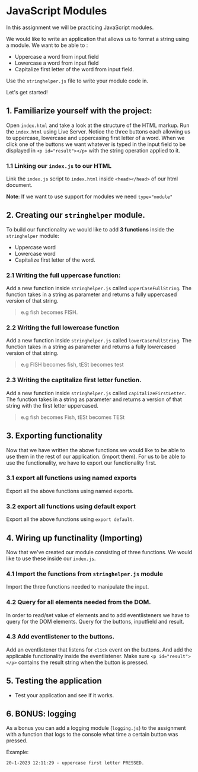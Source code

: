 # JavaScript Modules
In this assignment we will be practicing JavaScript modules.

We would like to write an application that allows us to format a string using a module. We want to be able to :
 - Uppercase a word from input field
 - Lowercase a word from input field
 - Capitalize first letter of the word from input field. 
 

Use the `stringhelper.js` file to write your module code in. 

Let's get started!

## 1. Familiarize yourself with the project:
Open `index.html` and take a look at the structure of the HTML markup. 
Run the `index.html` using Live Server. 
Notice the three buttons each allowing us to uppercase, lowercase and uppercasing first letter of a word. When we click one of the buttons we want whatever is typed in the input field to be displayed in `<p id="result"></p>` with the string operation applied to it. 


### 1.1 Linking our `index.js` to our HTML
Link the `index.js` script to `index.html` inside `<head></head>` of our html document.

**Note**: If we want to use support for modules we need `type="module"`


## 2. Creating our `stringhelper` module.
To build our functionality we would like to add **3 functions** inside the `stringhelper` module:
 - Uppercase word
 - Lowercase word
 - Capitalize first letter of the word.

### 2.1 Writing the full uppercase function:
Add a new function inside `stringhelper.js` called `upperCaseFullString`. The function takes in a string as parameter and returns a fully uppercased version of that string. 

> e.g fish becomes FISH.


### 2.2 Writing the full lowercase function   
Add a new function inside `stringhelper.js` called `lowerCaseFullString`. The function takes in a string as parameter and returns a fully lowercased version of that string. 
> e.g FISH becomes fish, tESt becomes test


### 2.3 Writing the captitalize first letter function.  
Add a new function inside `stringhelper.js` called `capitalizeFirstLetter`. The function takes in a string as parameter and returns a version of that string with the first letter uppercased. 
> e.g fish becomes Fish, tESt becomes TESt


## 3. Exporting functionality
Now that we have written the above functions we would like to be able to use them in the rest of our application. (import them). For us to be able to use the functionality, we have to export our functionality first.

### 3.1 export all functions using named exports
Export all the above functions using named exports.  

### 3.2 export all functions using default export
Export all the above functions using `export default`.


## 4. Wiring up functinality (Importing)
Now that we've created our module consisting of three functions. We would like to use these inside our `index.js`.


### 4.1 Import the functions from `stringhelper.js` module
Import the three functions needed to manipulate the input. 


### 4.2 Query for all elements needed from the DOM.
In order to read/set value of elements and to add eventlisteners we have to query for the DOM elements. Query for the buttons, inputfield and result.  


### 4.3 Add eventlistener to the buttons. 
Add an eventlistener that listens for `click` event on the buttons. And add the applicable functionality inside the eventlistener. Make sure  `<p id="result"></p>` contains the result string when the button is pressed. 

## 5. Testing the application 
- Test your application and see if it works.


## 6. BONUS: logging
As a bonus you can add a logging module (`logging.js`) to the assignment with a function that logs to the console what time a certain button was pressed.

Example:
```
20-1-2023 12:11:29 - uppercase first letter PRESSED. 
```
